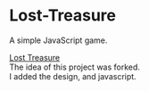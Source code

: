 # Lost-Treasure
A simple JavaScript game.

<a href="https://lost-treasure.pages.dev/">Lost Treasure</a> <br>
The idea of this project was forked. <br>
I added the design, and javascript.
